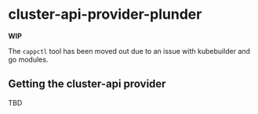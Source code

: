 
# cluster-api-provider-plunder

**WIP**

The `cappctl` tool has been moved out due to an issue with kubebuilder and go modules. 

## Getting the cluster-api provider

TBD

